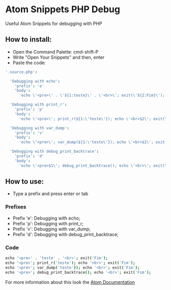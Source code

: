 # Atom Snippets PHP Debug
Useful Atom Snippets for debugging with PHP

## How to install:

- Open the Command Palette: cmd-shift-P
- Write "Open Your Snippets" and then, enter
- Paste the code:

```coffee
'.source.php':

  'Debugging with echo':
    'prefix': 'e'
    'body':
      'echo \'<pre>\' . \'${1:teste}\' . \'<br>\'; exit(\'${2:Fim}\'); $3'

  'Debugging with print_r':
    'prefix': 'p'
    'body':
      'echo \'<pre>\'; print_r(${1:\'teste\'}); echo \'<br>$2\'; exit(\'${3:Fim}\'); $4'

  'Debugging with var_dump':
    'prefix': 'v'
    'body':
      'echo \'<pre>\'; var_dump(${1:\'teste\'}); echo \'<br>$2\'; exit(\'${3:Fim}\'); $4'

  'Debugging with debug_print_backtrace':
    'prefix': 'd'
    'body':
      'echo \'<pre>$1\'; debug_print_backtrace(); echo \'<br>\'; exit(\'${2:Fim}\'); $3'
```

## How to use:

- Type a prefix and press enter or tab

### Prefixes

- Prefix 'e': Debugging with echo;
- Prefix 'p': Debugging with print_r;
- Prefix 'v': Debugging with var_dump;
- Prefix 'd': Debugging with debug_print_backtrace;

### Code

```coffee
echo '<pre>' . 'teste' . '<br>'; exit('Fim');
echo '<pre>'; print_r('teste'); echo '<br>'; exit('Fim');
echo '<pre>'; var_dump('teste'}); echo '<br>'; exit('Fim');
echo '<pre>'; debug_print_backtrace(); echo '<br>'; exit('Fim');
```

For more information about this look the [Atom Documentation](https://atom.io/docs/latest/using-atom-snippets)
